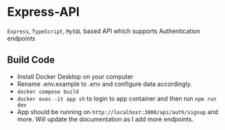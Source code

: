 # Express-API

`Express`, `TypeScript`, `MySQL` based API which supports Authentication endpoints

## Build Code

- Install Docker Desktop on your computer
- Rename .env.example to .env and configure data accordingly.
- `docker compose build`
- `docker exec -it app sh` to login to app container and then run `npm run dev`
- App should be running on `http://localhost:3000/api/auth/signup` and more. Will update the documentation as I add more endpoints.
